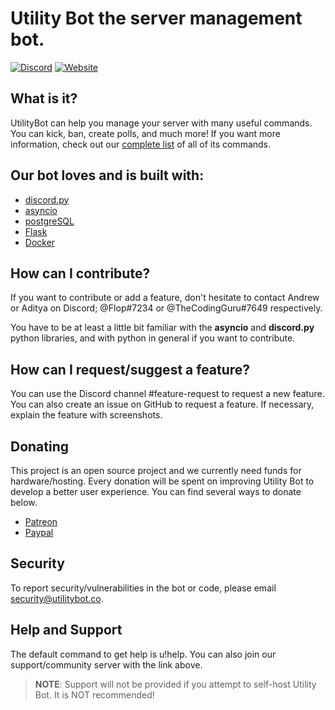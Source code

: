 # Utility Bot the server management bot.
[![Discord](https://img.shields.io/static/v1?label=UtilityBot%20Discord&logo=discord&message=%3E11%20members&color=%237289DA&logoColor=white)](https://discord.gg/xAmmxPG)
[![Website](https://img.shields.io/badge/website-visit-brightgreen)](https://utilitybot.co)





## What is it?
UtilityBot can help you manage your server with many useful commands. You can kick, ban, create polls, and much more! If you want more information, check out our [complete list](utilitybot.co/commands) of all of its commands.

## Our bot loves and is built with:

- [discord.py](https://github.com/Rapptz/discord.py)
- [asyncio](https://github.com/python/asyncio/tree/master)
- [postgreSQL](https://www.postgresql.org/)
- [Flask](https://github.com/pallets/flask)
- [Docker](https://www.docker.com/)

## How can I contribute?

If you want to contribute or add a feature, don't hesitate to contact Andrew or Aditya on Discord; @Flop#7234 or @TheCodingGuru#7649 respectively. 

You have to be at least a little bit familiar with the **asyncio** and **discord.py** python libraries, 
and with python in general if you want to contribute.

## How can I request/suggest a feature?
You can use the Discord channel #feature-request to request a new feature.
You can also create an issue on GitHub to request a feature. If necessary, explain the feature with screenshots.

## Donating
This project is an open source project and we currently need funds for hardware/hosting. Every donation will be spent on improving Utility Bot to develop a better user experience.
You can find several ways to donate below.

 - [Patreon](https://www.patreon.com)
- [Paypal](https://www.paypal.com)

## Security 
To report security/vulnerabilities in the bot or code, please email security@utilitybot.co.


## Help and Support
The default command to get help is u!help. 
You can also join our support/community server with the link above.

> **NOTE**: Support will not be provided if you attempt to self-host Utility Bot. It is NOT recommended!


  
